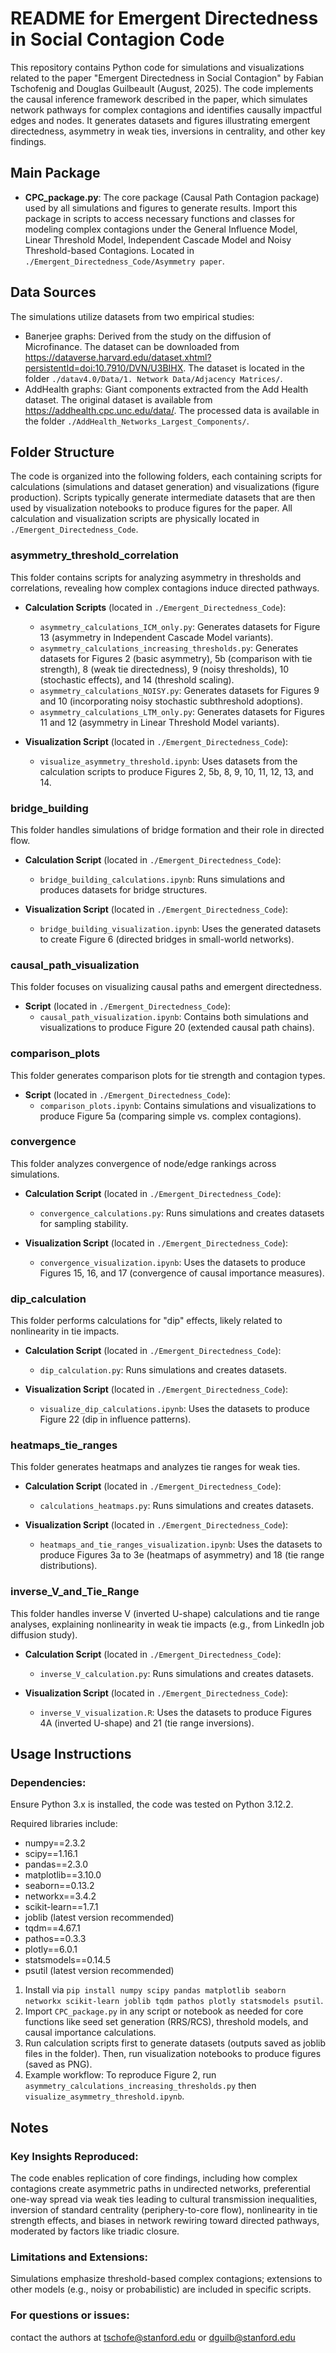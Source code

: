 # README for Emergent Directedness in Social Contagion Code

This repository contains Python code for simulations and visualizations related to the paper "Emergent Directedness in Social Contagion" by Fabian Tschofenig and Douglas Guilbeault (August, 2025). The code implements the causal inference framework described in the paper, which simulates network pathways for complex contagions and identifies causally impactful edges and nodes. It generates datasets and figures illustrating emergent directedness, asymmetry in weak ties, inversions in centrality, and other key findings.

## Main Package
- **CPC_package.py**: The core package (Causal Path Contagion package) used by all simulations and figures to generate results. Import this package in scripts to access necessary functions and classes for modeling complex contagions under the General Influence Model, Linear Threshold Model, Independent Cascade Model and Noisy Threshold-based Contagions. Located in `./Emergent_Directedness_Code/Asymmetry paper`.

## Data Sources
The simulations utilize datasets from two empirical studies:
- Banerjee graphs: Derived from the study on the diffusion of Microfinance. The dataset can be downloaded from https://dataverse.harvard.edu/dataset.xhtml?persistentId=doi:10.7910/DVN/U3BIHX. The dataset is located in the folder `./datav4.0/Data/1. Network Data/Adjacency Matrices/`.
- AddHealth graphs: Giant components extracted from the Add Health dataset. The original dataset is available from https://addhealth.cpc.unc.edu/data/. The processed data is available in the folder `./AddHealth_Networks_Largest_Components/`.

## Folder Structure
The code is organized into the following folders, each containing scripts for calculations (simulations and dataset generation) and visualizations (figure production). Scripts typically generate intermediate datasets that are then used by visualization notebooks to produce figures for the paper. All calculation and visualization scripts are physically located in `./Emergent_Directedness_Code`.

### asymmetry_threshold_correlation
This folder contains scripts for analyzing asymmetry in thresholds and correlations, revealing how complex contagions induce directed pathways.

- **Calculation Scripts** (located in `./Emergent_Directedness_Code`):
  - `asymmetry_calculations_ICM_only.py`: Generates datasets for Figure 13 (asymmetry in Independent Cascade Model variants).
  - `asymmetry_calculations_increasing_thresholds.py`: Generates datasets for Figures 2 (basic asymmetry), 5b (comparison with tie strength), 8 (weak tie directedness), 9 (noisy thresholds), 10 (stochastic effects), and 14 (threshold scaling).
  - `asymmetry_calculations_NOISY.py`: Generates datasets for Figures 9 and 10 (incorporating noisy stochastic subthreshold adoptions).
  - `asymmetry_calculations_LTM_only.py`: Generates datasets for Figures 11 and 12 (asymmetry in Linear Threshold Model variants).

- **Visualization Script** (located in `./Emergent_Directedness_Code`):
  - `visualize_asymmetry_threshold.ipynb`: Uses datasets from the calculation scripts to produce Figures 2, 5b, 8, 9, 10, 11, 12, 13, and 14.

### bridge_building
This folder handles simulations of bridge formation and their role in directed flow.

- **Calculation Script** (located in `./Emergent_Directedness_Code`):
  - `bridge_building_calculations.ipynb`: Runs simulations and produces datasets for bridge structures.

- **Visualization Script** (located in `./Emergent_Directedness_Code`):
  - `bridge_building_visualization.ipynb`: Uses the generated datasets to create Figure 6 (directed bridges in small-world networks).

### causal_path_visualization
This folder focuses on visualizing causal paths and emergent directedness.

- **Script** (located in `./Emergent_Directedness_Code`):
  - `causal_path_visualization.ipynb`: Contains both simulations and visualizations to produce Figure 20 (extended causal path chains).

### comparison_plots
This folder generates comparison plots for tie strength and contagion types.

- **Script** (located in `./Emergent_Directedness_Code`):
  - `comparison_plots.ipynb`: Contains simulations and visualizations to produce Figure 5a (comparing simple vs. complex contagions).

### convergence
This folder analyzes convergence of node/edge rankings across simulations.

- **Calculation Script** (located in `./Emergent_Directedness_Code`):
  - `convergence_calculations.py`: Runs simulations and creates datasets for sampling stability.

- **Visualization Script** (located in `./Emergent_Directedness_Code`):
  - `convergence_visualization.ipynb`: Uses the datasets to produce Figures 15, 16, and 17 (convergence of causal importance measures).

### dip_calculation
This folder performs calculations for "dip" effects, likely related to nonlinearity in tie impacts.

- **Calculation Script** (located in `./Emergent_Directedness_Code`):
  - `dip_calculation.py`: Runs simulations and creates datasets.

- **Visualization Script** (located in `./Emergent_Directedness_Code`):
  - `visualize_dip_calculations.ipynb`: Uses the datasets to produce Figure 22 (dip in influence patterns).

### heatmaps_tie_ranges
This folder generates heatmaps and analyzes tie ranges for weak ties.

- **Calculation Script** (located in `./Emergent_Directedness_Code`):
  - `calculations_heatmaps.py`: Runs simulations and creates datasets.

- **Visualization Script** (located in `./Emergent_Directedness_Code`):
  - `heatmaps_and_tie_ranges_visualization.ipynb`: Uses the datasets to produce Figures 3a to 3e (heatmaps of asymmetry) and 18 (tie range distributions).

### inverse_V_and_Tie_Range
This folder handles inverse V (inverted U-shape) calculations and tie range analyses, explaining nonlinearity in weak tie impacts (e.g., from LinkedIn job diffusion study).

- **Calculation Script** (located in `./Emergent_Directedness_Code`):
  - `inverse_V_calculation.py`: Runs simulations and creates datasets.

- **Visualization Script** (located in `./Emergent_Directedness_Code`):
  - `inverse_V_visualization.R`: Uses the datasets to produce Figures 4A (inverted U-shape) and 21 (tie range inversions).

## Usage Instructions
### **Dependencies**: 
Ensure Python 3.x is installed, the code was tested on Python 3.12.2. 

Required libraries include:
  - numpy==2.3.2
  - scipy==1.16.1
  - pandas==2.3.0
  - matplotlib==3.10.0
  - seaborn==0.13.2
  - networkx==3.4.2
  - scikit-learn==1.7.1
  - joblib (latest version recommended)
  - tqdm==4.67.1
  - pathos==0.3.3
  - plotly==6.0.1
  - statsmodels==0.14.5
  - psutil (latest version recommended)
1. Install via `pip install numpy scipy pandas matplotlib seaborn networkx scikit-learn joblib tqdm pathos plotly statsmodels psutil`.
2. Import `CPC_package.py` in any script or notebook as needed for core functions like seed set generation (RRS/RCS), threshold models, and causal importance calculations.
3. Run calculation scripts first to generate datasets (outputs saved as joblib files in the folder). Then, run visualization notebooks to produce figures (saved as PNG).
4. Example workflow: To reproduce Figure 2, run `asymmetry_calculations_increasing_thresholds.py` then `visualize_asymmetry_threshold.ipynb`.

## Notes
### Key Insights Reproduced: 
The code enables replication of core findings, including how complex contagions create asymmetric paths in undirected networks, preferential one-way spread via weak ties leading to cultural transmission inequalities, inversion of standard centrality (periphery-to-core flow), nonlinearity in tie strength effects, and biases in network rewiring toward directed pathways, moderated by factors like triadic closure.
### Limitations and Extensions:
 Simulations emphasize threshold-based complex contagions; extensions to other models (e.g., noisy or probabilistic) are included in specific scripts.
### For questions or issues:
contact the authors at tschofe@stanford.edu or dguilb@stanford.edu 
